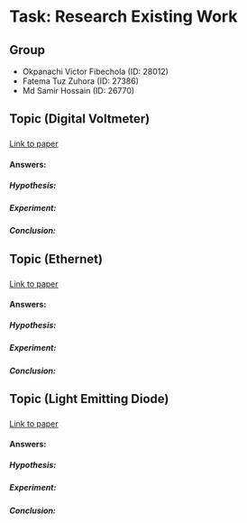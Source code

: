 # Task: Research Existing Work
## Group
- Okpanachi Victor Fibechola (ID: 28012)
- Fatema Tuz Zuhora (ID: 27386)
- Md Samir Hossain (ID: 26770)
## Topic (Digital Voltmeter)
### 
[Link to paper]()
#### Answers:
##### Hypothesis:
##### Experiment:
##### Conclusion:

## Topic (Ethernet)
### 
[Link to paper]()
#### Answers:
##### Hypothesis:
##### Experiment:
##### Conclusion:

## Topic (Light Emitting Diode)
### 
[Link to paper]()
#### Answers:
##### Hypothesis:
##### Experiment:
##### Conclusion:
